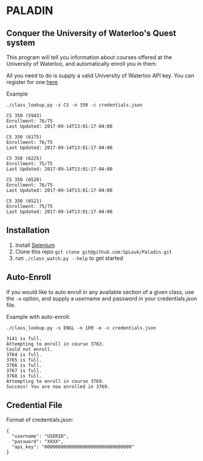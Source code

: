 # PALADIN

## Conquer the University of Waterloo's Quest system

This program will tell you information about courses offered at the University of Waterloo,
and automatically enroll you in them.

All you need to do is supply a valid University of Waterloo API key. You can register
for one [here](https://uwaterloo.ca/api/register)

Example

```
./class_lookup.py -s CS -n 350 -c credentials.json

CS 350 (5943)
Enrollment: 76/75
Last Updated: 2017-09-14T13:01:17-04:00

CS 350 (6175)
Enrollment: 76/75
Last Updated: 2017-09-14T13:01:17-04:00

CS 350 (6225)
Enrollment: 75/75
Last Updated: 2017-09-14T13:01:17-04:00

CS 350 (6520)
Enrollment: 76/75
Last Updated: 2017-09-14T13:01:17-04:00

CS 350 (6521)
Enrollment: 75/75
Last Updated: 2017-09-14T13:01:17-04:00
```

## Installation

1. Install [Selenium](http://selenium-python.readthedocs.io/installation.html)
2. Clone this repo `git clone git@github.com:SpLouk/Paladin.git`
3. run `./class_watch.py --help` to get started

## Auto-Enroll

If you would like to auto enroll in any available section of a given class, use the `-e` option,
and supply a username and password in your credentials.json file.

Example with auto-enroll:
```
./class_lookup.py -s ENGL -n 109 -e -c credentials.json 

3141 is full.
Attempting to enroll in course 3763.
Could not enroll.
3764 is full.
3765 is full.
3766 is full.
3767 is full.
3768 is full.
Attempting to enroll in course 3769.
Success! You are now enrolled in 3769.
```

## Credential File

Format of credentials.json:
```
{
  "username": "USERID",
  "password": "XXXX",
  "api_key": "00000000000000000000000000000000"
}
```
